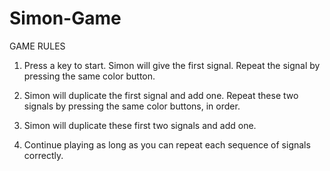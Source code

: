 # Simon-Game

GAME RULES

1. Press a key to start. Simon will give the first signal. Repeat the signal by pressing the same color button.

2. Simon will duplicate the first signal and add one. Repeat these two signals by pressing the same color buttons, in order.

3. Simon will duplicate these first two signals and add one.

4. Continue playing as long as you can repeat each sequence of signals correctly.

